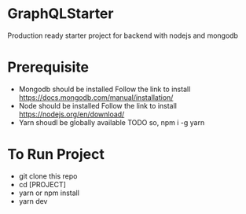# GraphQLStarter
Production ready starter project for backend with nodejs and mongodb

# Prerequisite

- Mongodb should be installed
  Follow the link to install https://docs.mongodb.com/manual/installation/
- Node should be installed
  Follow the link to install https://nodejs.org/en/download/
- Yarn shoudl be globally available
  TODO so, npm i -g yarn

# To Run Project
- git clone this repo
- cd [PROJECT]
- yarn or npm install
- yarn dev
